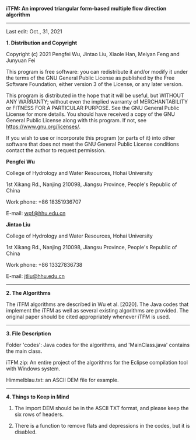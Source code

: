 **iTFM:
 An improved triangular form-based multiple flow direction algorithm**

--------------------------------------------------------------------------
Last edit: Oct., 31, 2021 

**1. Distribution and Copyright**

Copyright (c) 2021 Pengfei Wu, Jintao Liu, Xiaole Han, Meiyan Feng and Junyuan Fei

This program is free software: you can redistribute it and/or modify it under the terms of the GNU General Public License as published by the Free Software Foundation, either version 3 of the License, or any later version.

This program is distributed in the hope that it will be useful, but WITHOUT ANY WARRANTY; without even the implied warranty of MERCHANTABILITY or FITNESS FOR A PARTICULAR PURPOSE. See the GNU General Public License for more details. You should have received a copy of the GNU General Public License along with this program. If not, see <https://www.gnu.org/licenses/>.

If you wish to use or incorporate this program (or parts of it) into other software that does not meet the GNU General Public License conditions contact the author to request permission.

**Pengfei Wu**

College of Hydrology and Water Resources, Hohai University

1st Xikang Rd., Nanjing 210098, Jiangsu Province, People's Republic of China

Work phone: +86 18351936707

E-mail: wpf@hhu.edu.cn

**Jintao Liu**

College of Hydrology and Water Resources, Hohai University

1st Xikang Rd., Nanjing 210098, Jiangsu Province, People's Republic of China

Work phone: +86 13327836738

E-mail: jtliu@hhu.edu.cn

--------------------------------------------------------------------------
**2. The Algorithms**

The iTFM algorithms are described in Wu et al. [2020]. The Java codes that implement the iTFM as well as several existing algorithms are provided. The original paper should be cited appropriately whenever iTFM is used.

--------------------------------------------------------------------------
**3. File Description**

Folder 'codes': Java codes for the algorithms, and 'MainClass.java' contains the main class.

iTFM.zip: An entire project of the algorithms for the Eclipse compilation tool with Windows system.

Himmelblau.txt: an ASCII DEM file for example.

--------------------------------------------------------------------------
**4. Things to Keep in Mind**

1. The import DEM should be in the ASCII TXT format, and please keep the six rows of headers.

2. There is a function to remove flats and depressions in the codes, but it is disabled.